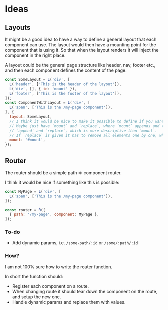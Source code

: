 # Ideas

## Layouts

It might be a good idea to have a way to define a general layout that each component can use.
The layout would then have a mounting point for the component that is using it. So that when the layout renders
it will inject the component in the right place.

A layout could be the general page structure like header, nav, footer etc., and then each component defines the content of the page.

```js
const SomeLayout = L('div', [
  L('header', ['This is the header of the layout']),
  L('div', [], { id: 'mount' }),
  L('footer', ['This is the footer of the layout']),
]);
const ComponentWithLayout = L('div', [
  L('span', ['This is the /my-page component']),
], {
  layout: SomeLayout,
  // I think it would be nice to make it possible to define if you want to append or replace the content when mounting.
  // Maybe just have `mount` and `replace`, where `mount` appends and the other replaces. But then it might be nicer to have:
  // `append` and `replace`, which is more descriptive than `mount`.
  // If `replace` is given it has to remove all elements one by one, which might be a performance issue.
  mount: '#mount',
});
```

## Router

The router should be a simple path => component router.

I think it would be nice if something like this is possible:

```js
const MyPage = L('div', [
  L('span', ['This is the /my-page component']),
]);

const router = R([
  { path: '/my-page', component: MyPage },
]);
```

### To-do

- Add dynamic params, i.e. `/some-path/:id` or `/some/:path/:id`

### How?

I am not 100% sure how to write the router function.

In short the function should:

- Register each component on a route.
- When changing route it should tear down the component on the route, and setup the new one.
- Handle dynamic params and replace them with values.
